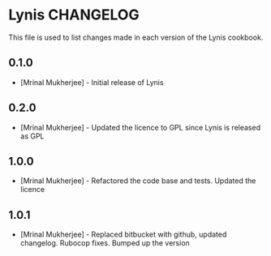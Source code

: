 # Lynis CHANGELOG

This file is used to list changes made in each version of the Lynis cookbook.

## 0.1.0
- [Mrinal Mukherjee] - Initial release of Lynis

## 0.2.0
- [Mrinal Mukherjee] - Updated the licence to GPL since Lynis is released as GPL

## 1.0.0
- [Mrinal Mukherjee] - Refactored the code base and tests. Updated the licence

## 1.0.1
- [Mrinal Mukherjee] - Replaced bitbucket with github, updated changelog. Rubocop fixes. Bumped up the version
